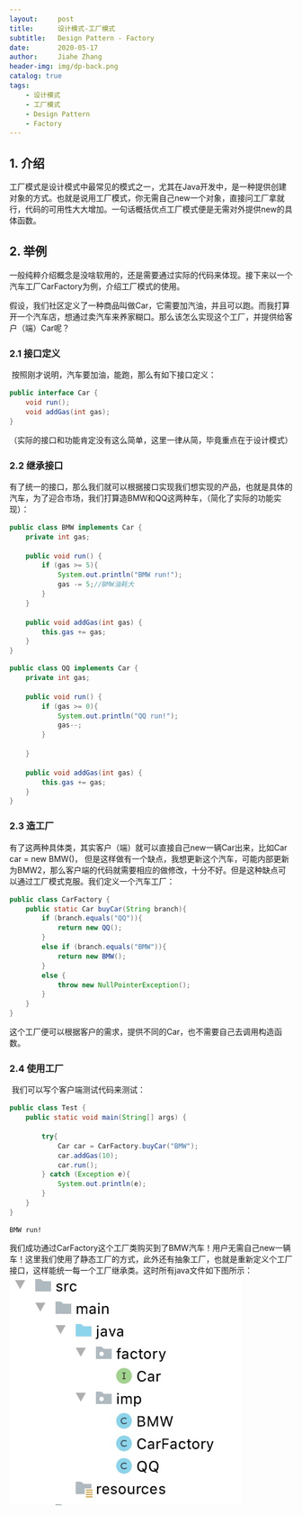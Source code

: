 ```yaml
---
layout:     post
title:      设计模式-工厂模式
subtitle:   Design Pattern - Factory
date:       2020-05-17
author:     Jiahe Zhang
header-img: img/dp-back.png
catalog: true
tags:
    - 设计模式
    - 工厂模式
    - Design Pattern
    - Factory
---
```


## 1. 介绍

​		工厂模式是设计模式中最常见的模式之一，尤其在Java开发中，是一种提供创建对象的方式。也就是说用工厂模式，你无需自己new一个对象，直接问工厂拿就行，代码的可用性大大增加。一句话概括优点工厂模式便是无需对外提供new的具体函数。



## 2. 举例

​		一般纯粹介绍概念是没啥软用的，还是需要通过实际的代码来体现。接下来以一个汽车工厂CarFactory为例，介绍工厂模式的使用。

​		假设，我们社区定义了一种商品叫做Car，它需要加汽油，并且可以跑。而我打算开一个汽车店，想通过卖汽车来养家糊口。那么该怎么实现这个工厂，并提供给客户（端）Car呢？



### 2.1 接口定义

​		按照刚才说明，汽车要加油，能跑，那么有如下接口定义：

```java
public interface Car {
    void run();
    void addGas(int gas);
}
```

（实际的接口和功能肯定没有这么简单，这里一律从简，毕竟重点在于设计模式）



### 2.2 继承接口

​		有了统一的接口，那么我们就可以根据接口实现我们想实现的产品，也就是具体的汽车，为了迎合市场，我们打算造BMW和QQ这两种车，（简化了实际的功能实现）：

```java
public class BMW implements Car {
    private int gas;

    public void run() {
        if (gas >= 5){
            System.out.println("BMW run!");
            gas -= 5;//BMW油耗大
        }
    }

    public void addGas(int gas) {
        this.gas += gas;
    }
}
```



```java
public class QQ implements Car {
    private int gas;

    public void run() {
        if (gas >= 0){
            System.out.println("QQ run!");
            gas--;
        }

    }

    public void addGas(int gas) {
        this.gas += gas;
    }
}
```



### 2.3 造工厂

​		有了这两种具体类，其实客户（端）就可以直接自己new一辆Car出来，比如Car car = new BMW()， 但是这样做有一个缺点，我想更新这个汽车，可能内部更新为BMW2，那么客户端的代码就需要相应的做修改，十分不好。但是这种缺点可以通过工厂模式克服。我们定义一个汽车工厂：

```java
public class CarFactory {
    public static Car buyCar(String branch){
        if (branch.equals("QQ")){
            return new QQ();
        }
        else if (branch.equals("BMW")){
            return new BMW();
        }
        else {
            throw new NullPointerException();
        }
    }
}
```

​		这个工厂便可以根据客户的需求，提供不同的Car，也不需要自己去调用构造函数。



### 2.4 使用工厂

​		我们可以写个客户端测试代码来测试：

```java
public class Test {
    public static void main(String[] args) {

        try{
            Car car = CarFactory.buyCar("BMW");
            car.addGas(10);
            car.run();
        } catch (Exception e){
            System.out.println(e);
        }
    }
}
```

```
BMW run!
```

​		我们成功通过CarFactory这个工厂类购买到了BMW汽车！用户无需自己new一辆车！这里我们使用了静态工厂的方式，此外还有抽象工厂，也就是重新定义个工厂接口，这样能统一每一个工厂继承类。这时所有java文件如下图所示：
![image](https://github.com/JiaheZhang/JiaheZhang.github.io/blob/master/img/factory.jpg)